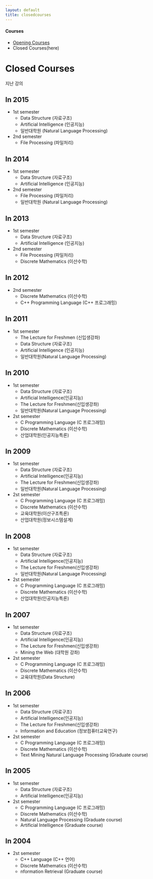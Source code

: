```yaml
---
layout: default
title: closedcourses
---
```

<h4>Courses</h4>
 <p class="linklink" style = "background-color:#ffffff;border-radius:0 15px;align:right;">
          <ul class="posts-list">
            <li class="post-link">
                <a class="post-title" href="https://youngjoongko.github.io/Courses/closedcourses/">Opening Courses</a>
            </li>
            <li>Closed Courses(here)
            </li>
          </ul>
  </p>
  
  <div class="post">
  <h1 class="pageTitle">Closed Courses</h1>	
  <p class="meta">지난 강의</p>
  </div>
  

## In 2015
* 1st semester
  * Data Structure (자료구조)
  * Artificial Intelligence (인공지능)
  * 일반대학원 (Natural Language Processing)
* 2nd semester
  * File Processing (파일처리)

## In 2014
* 1st semester
  * Data Structure (자료구조)
  * Artificial Intelligence (인공지능)
* 2nd semester
  * File Processing (파일처리)
  * 일반대학원 (Natural Language Processing)
  
## In 2013
* 1st semester
  * Data Structure (자료구조)
  * Artificial Intelligence (인공지능)
* 2nd semester
  * File Processing (파일처리)
  * Discrete Mathematics (이산수학)
  
## In 2012
* 2nd semester
  * Discrete Mathematics (이산수학)
  * C++ Programming Language (C++ 프로그래밍)
  
## In 2011
* 1st semester
  * The Lecture for Freshmen (신입생강좌)
  * Data Structure (자료구조)
  * Artificial Intelligence (인공지능)
  * 일반대학원(Natural Language Processing)
  
## In 2010
* 1st semester
  * Data Structure (자료구조)
  * Artificial Intelligence(인공지능)
  * The Lecture for Freshmen(신입생강좌)
  * 일반대학원(Natural Language Processing)
* 2st semester 
  * C Programming Language (C 프로그래밍)
  * Discrete Mathematics (이산수학)
  * 산업대학원(인공지능특론)
  
## In 2009
* 1st semester
  * Data Structure (자료구조)
  * Artificial Intelligence(인공지능)
  * The Lecture for Freshmen(신입생강좌)
  * 일반대학원(Natural Language Processing)
* 2st semester 
  * C Programming Language (C 프로그래밍)
  * Discrete Mathematics (이산수학)
  * 교육대학원(이산구조특론)
  * 산업대학원(정보시스템설계)
  
## In 2008
* 1st semester
  * Data Structure (자료구조)
  * Artificial Intelligence(인공지능)
  * The Lecture for Freshmen(신입생강좌)
  * 일반대학원(Natural Language Processing)
* 2st semester 
  * C Programming Language (C 프로그래밍)
  * Discrete Mathematics (이산수학)
  * 산업대학원(인공지능특론)
  
## In 2007
* 1st semester
  * Data Structure (자료구조)
  * Artificial Intelligence(인공지능)
  * The Lecture for Freshmen(신입생강좌)
  * Mining the Web (대학원 강좌)
* 2st semester 
  * C Programming Language (C 프로그래밍)
  * Discrete Mathematics (이산수학)
  * 교육대학원(Data Structure)
  
## In 2006
* 1st semester
  * Data Structure (자료구조)
  * Artificial Intelligence(인공지능)
  * The Lecture for Freshmen(신입생강좌)
  * Information and Education (정보컴퓨터교육연구)
* 2st semester 
  * C Programming Language (C 프로그래밍)
  * Discrete Mathematics (이산수학)
  * Text Mining Natural Language Processing (Graduate course) 

## In 2005
* 1st semester
  * Data Structure (자료구조)
  * Artificial Intelligence(인공지능)
* 2st semester 
  * C Programming Language (C 프로그래밍)
  * Discrete Mathematics (이산수학)
  * Natural Language Processing (Graduate course)
  * Artificial Intelligence (Graduate course)
  
## In 2004
* 2st semester 
  * C++ Language (C++ 언어)
  * Discrete Mathematics (이산수학)
  * nformation Retrieval (Graduate course)
  
  
